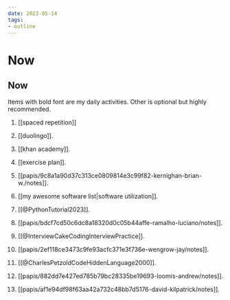 ```yaml
---
date: 2023-05-14
tags:
- outline
---
```


# Now

## Now

Items with bold font are my daily activities. Other is optional but highly
recommended.

1. [[spaced repetition]]

2. [[duolingo]].

3. [[khan academy]].

4. [[exercise plan]].

5. [[papis/9c8a1a90d37c313ce0809814e3c99f82-kernighan-brian-w./notes]].

6. [[my awesome software list|software utilization]].

7. [[@PythonTutorial2023]].

8. [[papis/bdcf7cd50c6dc8a18320d0c05b44affe-ramalho-luciano/notes]].

9. [[@InterviewCakeCodingInterviewPractice]].

10. [[papis/2ef118ce3473c9fe93acfc371e3f736e-wengrow-jay/notes]].

11. [[@CharlesPetzoldCodeHiddenLanguage2000]].

12. [[papis/882dd7e427ed785b79bc28335be19693-loomis-andrew/notes]].

13. [[papis/af1e94df98f63aa42a732c48bb7d5176-david-kilpatrick/notes]].